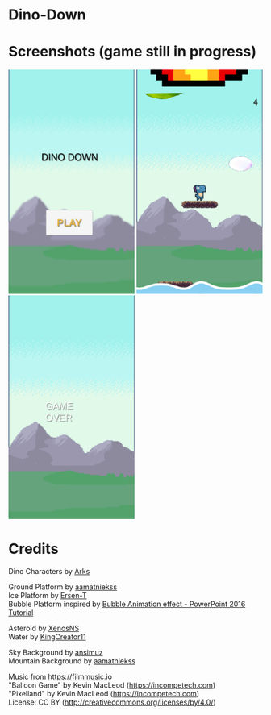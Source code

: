 # Dino-Down

# Screenshots (game still in progress)
<img src="/Screenshots/MainMenu.png" width="250px"> <img src="/Screenshots/Gameplay.png" width="250px"> <img src="/Screenshots/GameOver.png" width="250px">

# Credits
Dino Characters by [Arks](https://arks.itch.io/dino-characters)

Ground Platform by [aamatniekss](https://aamatniekss.itch.io/free-pixelart-platformer-tileset)  
Ice Platform by [Ersen-T](https://assetstore.unity.com/packages/2d/environments/2d-ice-platform-pack-39371)  
Bubble Platform inspired by [Bubble Animation effect - PowerPoint 2016 Tutorial](https://www.youtube.com/watch?v=mF0yd7DrFEY)

Asteroid by [XenosNS](https://opengameart.org/content/simple-animate-fire)  
Water by [KingCreator11](https://opengameart.org/content/animated-2d-water)

Sky Background by [ansimuz](https://ansimuz.itch.io/magic-cliffs-environment)  
Mountain Background by [aamatniekss](https://aamatniekss.itch.io/free-pixelart-platformer-tileset)

Music from https://filmmusic.io  
"Balloon Game" by Kevin MacLeod (https://incompetech.com)  
"Pixelland" by Kevin MacLeod (https://incompetech.com)  
License: CC BY (http://creativecommons.org/licenses/by/4.0/)
